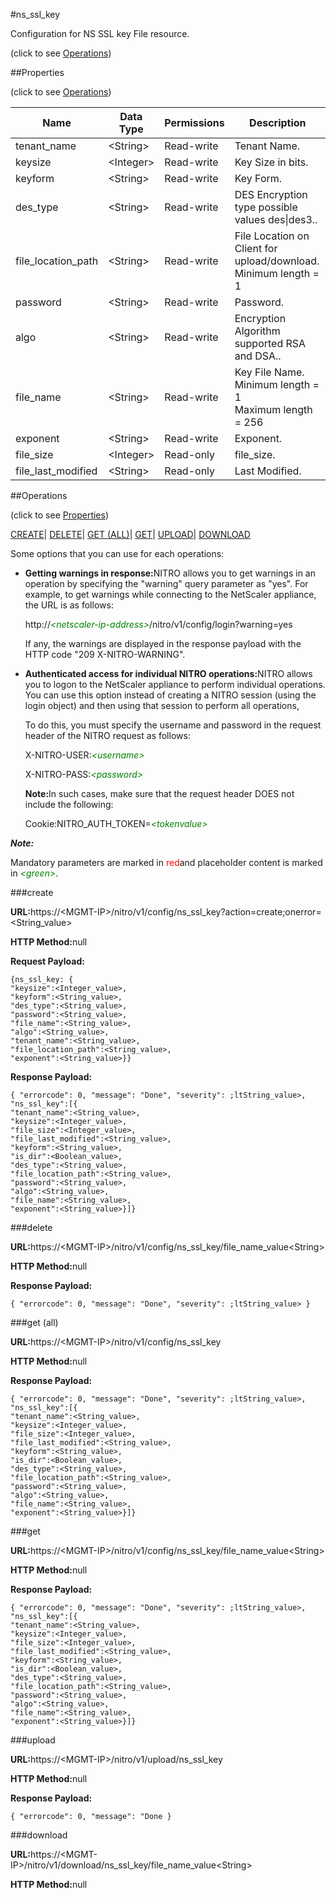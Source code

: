 #ns_ssl_key



Configuration for NS SSL key File resource.

<span>(click to see [Operations](#operations))</span>



##Properties 

<span>(click to see [Operations](#operations))</span>





<table><thead><tr><th>Name</th><th>Data Type</th><th>Permissions</th><th>Description</th></tr></thead><tbody><tr><td>tenant_name</td><td>&lt;String></td><td>Read-write</td><td>Tenant Name.</td></tr><tr><td>keysize</td><td>&lt;Integer></td><td>Read-write</td><td>Key Size in bits.</td></tr><tr><td>keyform</td><td>&lt;String></td><td>Read-write</td><td>Key Form.</td></tr><tr><td>des_type</td><td>&lt;String></td><td>Read-write</td><td>DES Encryption type possible values des|des3..</td></tr><tr><td>file_location_path</td><td>&lt;String></td><td>Read-write</td><td>File Location on Client for upload/download.<br>Minimum length = 1</td></tr><tr><td>password</td><td>&lt;String></td><td>Read-write</td><td>Password.</td></tr><tr><td>algo</td><td>&lt;String></td><td>Read-write</td><td>Encryption Algorithm supported RSA and DSA..</td></tr><tr><td>file_name</td><td>&lt;String></td><td>Read-write</td><td>Key File Name.<br>Minimum length = 1<br>Maximum length = 256</td></tr><tr><td>exponent</td><td>&lt;String></td><td>Read-write</td><td>Exponent.</td></tr><tr><td>file_size</td><td>&lt;Integer></td><td>Read-only</td><td>file_size.</td></tr><tr><td>file_last_modified</td><td>&lt;String></td><td>Read-only</td><td>Last Modified.</td></tr></tbody></table>

##Operations 

<span>(click to see [Properties](#properties))</span>





[CREATE](#c)| [DELETE](#delete)| [GET (ALL)](#get-all)| [GET](#get)| [UPLOAD](#u)| [DOWNLOAD](#dow)





Some options that you can use for each operations:

<ul><li><p><b>Getting warnings in response:</b>NITRO allows you to get warnings in an operation by specifying the "warning" query parameter as "yes". For example, to get warnings while connecting to the NetScaler appliance, the URL is as follows:</p><p>http://<span style="color:green;font-style:italic;">&lt;netscaler-ip-address&gt;</span>/nitro/v1/config/login?warning=yes</p><p>If any, the warnings are displayed in the response payload with the HTTP code "209 X-NITRO-WARNING".</p></li><li><p><b>Authenticated access for individual NITRO operations:</b>NITRO allows you to logon to the NetScaler appliance to perform individual operations. You can use this option instead of creating a NITRO session (using the login object) and then using that session to perform all operations,</p><p>To do this, you must specify the username and password in the request header of the NITRO request as follows:</p><p>X-NITRO-USER:<span style="color:green;font-style:italic;">&lt;username&gt;</span></p><p>X-NITRO-PASS:<span style="color:green;font-style:italic;">&lt;password&gt;</span></p><p><b>Note:</b>In such cases, make sure that the request header DOES not include the following:</p><p>Cookie:NITRO_AUTH_TOKEN=<span style="color:green;font-style:italic;">&lt;tokenvalue&gt;</span></p></li></ul>







***Note:*** 

Mandatory parameters are marked in <span style="color:#FF0000;">red</span>and placeholder content is marked in <span style="color:green;font-style:italic">&lt;green&gt;</span>.



###create







<b>URL:</b>https://&lt;MGMT-IP&gt;/nitro/v1/config/ns_ssl_key?action=create;onerror=&lt;String_value&gt;

<b>HTTP Method:</b>null

<b>Request Payload: </b>
```
{ns_ssl_key: {
"keysize":<Integer_value>,
"keyform":<String_value>,
"des_type":<String_value>,
"password":<String_value>,
"file_name":<String_value>,
"algo":<String_value>,
"tenant_name":<String_value>,
"file_location_path":<String_value>,
"exponent":<String_value>}}
```

<b>Response Payload: </b>
```
{ "errorcode": 0, "message": "Done", "severity": ;ltString_value>, "ns_ssl_key":[{
"tenant_name":<String_value>,
"keysize":<Integer_value>,
"file_size":<Integer_value>,
"file_last_modified":<String_value>,
"keyform":<String_value>,
"is_dir":<Boolean_value>,
"des_type":<String_value>,
"file_location_path":<String_value>,
"password":<String_value>,
"algo":<String_value>,
"file_name":<String_value>,
"exponent":<String_value>}]}
```







###delete







<b>URL:</b>https://&lt;MGMT-IP&gt;/nitro/v1/config/ns_ssl_key/file_name_value&lt;String&gt;

<b>HTTP Method:</b>null

<b>Response Payload: </b>
```
{ "errorcode": 0, "message": "Done", "severity": ;ltString_value> }
```







###get (all)







<b>URL:</b>https://&lt;MGMT-IP&gt;/nitro/v1/config/ns_ssl_key

<b>HTTP Method:</b>null

<b>Response Payload: </b>
```
{ "errorcode": 0, "message": "Done", "severity": ;ltString_value>, "ns_ssl_key":[{
"tenant_name":<String_value>,
"keysize":<Integer_value>,
"file_size":<Integer_value>,
"file_last_modified":<String_value>,
"keyform":<String_value>,
"is_dir":<Boolean_value>,
"des_type":<String_value>,
"file_location_path":<String_value>,
"password":<String_value>,
"algo":<String_value>,
"file_name":<String_value>,
"exponent":<String_value>}]}
```







###get







<b>URL:</b>https://&lt;MGMT-IP&gt;/nitro/v1/config/ns_ssl_key/file_name_value&lt;String&gt;

<b>HTTP Method:</b>null

<b>Response Payload: </b>
```
{ "errorcode": 0, "message": "Done", "severity": ;ltString_value>, "ns_ssl_key":[{
"tenant_name":<String_value>,
"keysize":<Integer_value>,
"file_size":<Integer_value>,
"file_last_modified":<String_value>,
"keyform":<String_value>,
"is_dir":<Boolean_value>,
"des_type":<String_value>,
"file_location_path":<String_value>,
"password":<String_value>,
"algo":<String_value>,
"file_name":<String_value>,
"exponent":<String_value>}]}
```







###upload







<b>URL:</b>https://&lt;MGMT-IP&gt;/nitro/v1/upload/ns_ssl_key

<b>HTTP Method:</b>null

<b>Response Payload: </b>
```
{ "errorcode": 0, "message": "Done }
```







###download







<b>URL:</b>https://&lt;MGMT-IP&gt;/nitro/v1/download/ns_ssl_key/file_name_value&lt;String&gt;

<b>HTTP Method:</b>null







